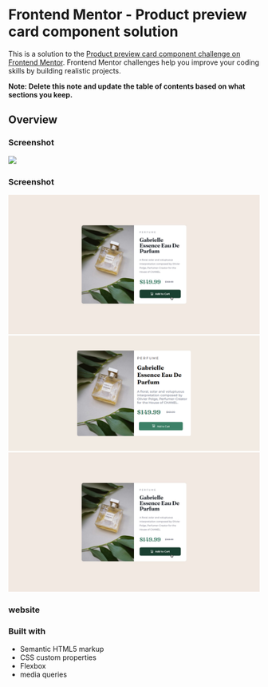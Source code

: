 # Frontend Mentor - Product preview card component solution

This is a solution to the [Product preview card component challenge on Frontend Mentor](https://www.frontendmentor.io/challenges/product-preview-card-component-GO7UmttRfa). Frontend Mentor challenges help you improve your coding skills by building realistic projects. 


**Note: Delete this note and update the table of contents based on what sections you keep.**

## Overview


### Screenshot

![](/images/)

### Screenshot

![active state!](/screenshots/active-states.jpg)
![desktop view !](/screenshots/desktop-view.png)
![tab and mobile view!](/screenshots/active-states.jpg)

### website

### Built with

- Semantic HTML5 markup
- CSS custom properties
- Flexbox
- media queries

